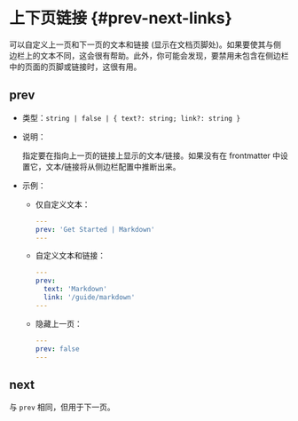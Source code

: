 # 上下页链接 {#prev-next-links}

可以自定义上一页和下一页的文本和链接 (显示在文档页脚处)。如果要使其与侧边栏上的文本不同，这会很有帮助。此外，你可能会发现，要禁用未包含在侧边栏中的页面的页脚或链接时，这很有用。

## prev

- 类型：`string | false | { text?: string; link?: string }`

- 说明：

  指定要在指向上一页的链接上显示的文本/链接。如果没有在 frontmatter 中设置它，文本/链接将从侧边栏配置中推断出来。

- 示例：

  - 仅自定义文本：

    ```yaml
    ---
    prev: 'Get Started | Markdown'
    ---
    ```

  - 自定义文本和链接：

    ```yaml
    ---
    prev:
      text: 'Markdown'
      link: '/guide/markdown'
    ---
    ```

  - 隐藏上一页：

    ```yaml
    ---
    prev: false
    ---
    ```

## next

与 `prev` 相同，但用于下一页。